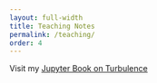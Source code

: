 ```yaml
---
layout: full-width
title: Teaching Notes
permalink: /teaching/
order: 4
---
```


Visit my [Jupyter Book on Turbulence](https://isgiddy.github.io/intro_to_turbulence/intro.html)
